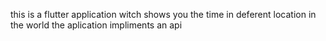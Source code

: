 this is a flutter application witch shows you the time
in deferent location in the world
the aplication impliments an api
